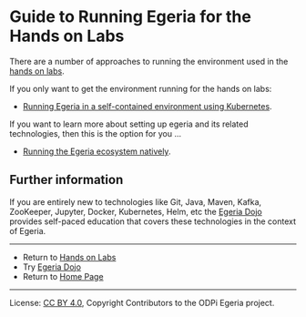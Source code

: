 <!-- SPDX-License-Identifier: CC-BY-4.0 -->
<!-- Copyright Contributors to the ODPi Egeria project. -->

# Guide to Running Egeria for the Hands on Labs

There are a number of approaches to running the environment used in
the [hands on labs](../../open-metadata-labs).

If you only want to get the environment running for the hands on labs:

* [Running Egeria in a self-contained environment using Kubernetes](running-kubernetes.md).

If you want to learn more about setting up egeria and its related technologies,
then this is the option for you ...

* [Running the Egeria ecosystem natively](running-natively.md).

## Further information

If you are entirely new to technologies like Git, Java, Maven, Kafka, ZooKeeper, Jupyter, Docker, Kubernetes, Helm, etc
the [Egeria Dojo](../egeria-dojo) provides self-paced education that covers these technologies
in the context of Egeria.


----
* Return to [Hands on Labs](../../open-metadata-labs)
* Try [Egeria Dojo](../egeria-dojo)
* Return to [Home Page](../../../index.md)

----
License: [CC BY 4.0](https://creativecommons.org/licenses/by/4.0/),
Copyright Contributors to the ODPi Egeria project.
